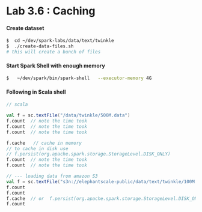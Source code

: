 Lab 3.6 : Caching
========================================
#### Create dataset
```bash
$  cd ~/dev/spark-labs/data/text/twinkle
$  ./create-data-files.sh
# this will create a bunch of files
```

#### Start Spark Shell with enough memory
```bash
$   ~/dev/spark/bin/spark-shell   --executor-memory 4G
```

#### Following in Scala shell
```scala
// scala

val f = sc.textFile("/data/twinkle/500M.data")
f.count  // note the time took
f.count  // note the time took
f.count  // note the time took

f.cache   // cache in memory
// to cache in disk use
// f.persist(org.apache.spark.storage.StorageLevel.DISK_ONLY)
f.count  // note the time took
f.count  // note the time took

// --- loading data from amazon S3
val f = sc.textFile("s3n://elephantscale-public/data/text/twinkle/100M.data")
f.count
f.count
f.cache  // or  f.persist(org.apache.spark.storage.StorageLevel.DISK_ONLY)
f.count

```
